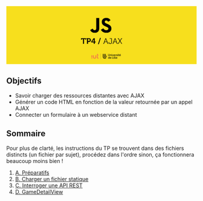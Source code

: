 <img src="images/readme/header.jpg">

## Objectifs
- Savoir charger des ressources distantes avec AJAX
- Générer un code HTML en fonction de la valeur retournée par un appel AJAX
- Connecter un formulaire à un webservice distant

## Sommaire
Pour plus de clarté, les instructions du TP se trouvent dans des fichiers distincts (un fichier par sujet), procédez dans l'ordre sinon, ça fonctionnera beaucoup moins bien !

1. [A. Préparatifs](A-preparatifs.md)
2. [B. Charger un fichier statique](B-fichier-statique.md)
3. [C. Interroger une API REST](C-api-rest.md)
4. [D. GameDetailView](D-gamedetail.md)